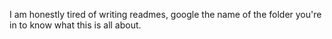 I am honestly tired of writing readmes, google the name of the folder you're in to know what this is all about.
